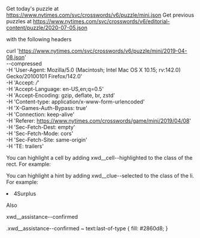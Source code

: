 Get today's puzzle at https://www.nytimes.com/svc/crosswords/v6/puzzle/mini.json
Get previous puzzles at 	https://www.nytimes.com/svc/crosswords/v6/editorial-content/puzzle/2020-07-05.json 

with the following headers

curl 'https://www.nytimes.com/svc/crosswords/v6/puzzle/mini/2019-04-08.json' \
  --compressed \
  -H 'User-Agent: Mozilla/5.0 (Macintosh; Intel Mac OS X 10.15; rv:142.0) Gecko/20100101 Firefox/142.0' \
  -H 'Accept: */*' \
  -H 'Accept-Language: en-US,en;q=0.5' \
  -H 'Accept-Encoding: gzip, deflate, br, zstd' \
  -H 'Content-type: application/x-www-form-urlencoded' \
  -H 'X-Games-Auth-Bypass: true' \
  -H 'Connection: keep-alive' \
  -H 'Referer: https://www.nytimes.com/crosswords/game/mini/2019/04/08' \
  -H 'Sec-Fetch-Dest: empty' \
  -H 'Sec-Fetch-Mode: cors' \
  -H 'Sec-Fetch-Site: same-origin' \
  -H 'TE: trailers'


You can highlight a cell by adding xwd__cell--highlighted to the class of the rect. For example:

<rect role="cell" tabindex="-1" aria-label="7A: Famous star-crossed lover, Answer: 5 letters, Letter: 0" id="cell-id-17" x="203.00" y="303.00" width="100.00" height="100.00" class="xwd__cell--cell xwd__cell--nested xwd__cell--highlighted"></rect>


You can highlight a hint by adding xwd__clue--selected to the class of the li. For example:

<li class="xwd__clue--li xwd__clue--selected"><span class="xwd__clue--label">4</span><span class="xwd__clue--text xwd__clue-format">Surplus</span></li>



Also

xwd__assistance--confirmed

.xwd__assistance--confirmed ~ text:last-of-type {
	fill: #2860d8;
}
